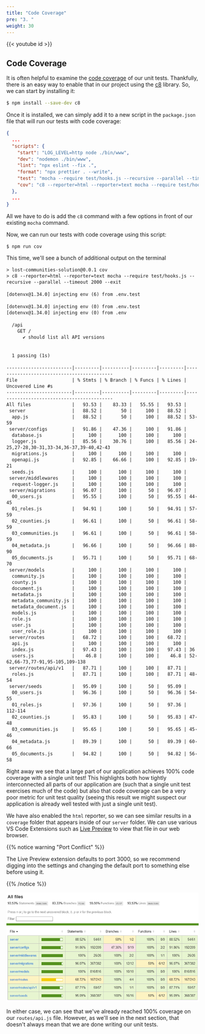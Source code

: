 ```yaml
---
title: "Code Coverage"
pre: "3. "
weight: 30
---
```


{{< youtube id >}}

## Code Coverage

It is often helpful to examine the [code coverage](https://en.wikipedia.org/wiki/Code_coverage) of our unit tests. Thankfully, there is an easy way to enable that in our project using the [c8](https://www.npmjs.com/package/c8) library. So, we can start by installing it:

```bash {title="terminal"}
$ npm install --save-dev c8
```

Once it is installed, we can simply add it to a new script in the `package.json` file that will run our tests with code coverage:

```json {title="package.json" hl_lines="9"}
{
  ...
  "scripts": {
    "start": "LOG_LEVEL=http node ./bin/www",
    "dev": "nodemon ./bin/www",
    "lint": "npx eslint --fix .",
    "format": "npx prettier . --write",
    "test": "mocha --require test/hooks.js --recursive --parallel --timeout 2000 --exit",
    "cov": "c8 --reporter=html --reporter=text mocha --require test/hooks.js --recursive --parallel --timeout 2000 --exit"
  },
  ...
}
```

All we have to do is add the `c8` command with a few options in front of our existing `mocha` command.

Now, we can run our tests with code coverage using this script:

```bash {title="terminal"}
$ npm run cov
```

This time, we'll see a bunch of additional output on the terminal

``` {title="output"}
> lost-communities-solution@0.0.1 cov
> c8 --reporter=html --reporter=text mocha --require test/hooks.js --recursive --parallel --timeout 2000 --exit

[dotenvx@1.34.0] injecting env (6) from .env.test

[dotenvx@1.34.0] injecting env (0) from .env.test
[dotenvx@1.34.0] injecting env (0) from .env

  /api
    GET /
      ✔ should list all API versions


  1 passing (1s)

------------------------|---------|----------|---------|---------|-------------------------------------------
File                    | % Stmts | % Branch | % Funcs | % Lines | Uncovered Line #s                         
------------------------|---------|----------|---------|---------|-------------------------------------------
All files               |   93.53 |    83.33 |   55.55 |   93.53 |                                           
 server                 |   88.52 |       50 |     100 |   88.52 |                                           
  app.js                |   88.52 |       50 |     100 |   88.52 | 53-59                                     
 server/configs         |   91.86 |    47.36 |     100 |   91.86 |                                           
  database.js           |     100 |      100 |     100 |     100 |                                           
  logger.js             |   85.56 |    30.76 |     100 |   85.56 | 24-25,27-28,30-31,33-34,36-37,39-40,42-43 
  migrations.js         |     100 |      100 |     100 |     100 |                                           
  openapi.js            |   92.85 |    66.66 |     100 |   92.85 | 19-21                                     
  seeds.js              |     100 |      100 |     100 |     100 |                                           
 server/middlewares     |     100 |      100 |     100 |     100 |                                           
  request-logger.js     |     100 |      100 |     100 |     100 |                                           
 server/migrations      |   96.07 |      100 |      50 |   96.07 |                                           
  00_users.js           |   95.55 |      100 |      50 |   95.55 | 44-45                                     
  01_roles.js           |   94.91 |      100 |      50 |   94.91 | 57-59                                     
  02_counties.js        |   96.61 |      100 |      50 |   96.61 | 58-59                                     
  03_communities.js     |   96.61 |      100 |      50 |   96.61 | 58-59                                     
  04_metadata.js        |   96.66 |      100 |      50 |   96.66 | 88-90                                     
  05_documents.js       |   95.71 |      100 |      50 |   95.71 | 68-70                                     
 server/models          |     100 |      100 |     100 |     100 |                                           
  community.js          |     100 |      100 |     100 |     100 |                                           
  county.js             |     100 |      100 |     100 |     100 |                                           
  document.js           |     100 |      100 |     100 |     100 |                                           
  metadata.js           |     100 |      100 |     100 |     100 |                                           
  metadata_community.js |     100 |      100 |     100 |     100 |                                           
  metadata_document.js  |     100 |      100 |     100 |     100 |                                           
  models.js             |     100 |      100 |     100 |     100 |                                           
  role.js               |     100 |      100 |     100 |     100 |                                           
  user.js               |     100 |      100 |     100 |     100 |                                           
  user_role.js          |     100 |      100 |     100 |     100 |                                           
 server/routes          |   68.72 |      100 |     100 |   68.72 |                                           
  api.js                |     100 |      100 |     100 |     100 |                                           
  index.js              |   97.43 |      100 |     100 |   97.43 | 36                                        
  users.js              |    46.8 |      100 |     100 |    46.8 | 52-62,66-73,77-91,95-105,109-138          
 server/routes/api/v1   |   87.71 |      100 |     100 |   87.71 |                                           
  roles.js              |   87.71 |      100 |     100 |   87.71 | 48-54                                     
 server/seeds           |   95.09 |      100 |      50 |   95.09 |                                           
  00_users.js           |   96.36 |      100 |      50 |   96.36 | 54-55                                     
  01_roles.js           |   97.36 |      100 |      50 |   97.36 | 112-114                                   
  02_counties.js        |   95.83 |      100 |      50 |   95.83 | 47-48                                     
  03_communities.js     |   95.65 |      100 |      50 |   95.65 | 45-46                                     
  04_metadata.js        |   89.39 |      100 |      50 |   89.39 | 60-66                                     
  05_documents.js       |   94.82 |      100 |      50 |   94.82 | 56-58
```

Right away we see that a large part of our application achieves 100% code coverage with a single unit test! This highlights both how tightly interconnected all parts of our application are (such that a single unit test exercises much of the code) but also that code coverage can be a very poor metric for unit test quality (seeing this result we might suspect our application is already well tested with just a single unit test).

We have also enabled the `html` reporter, so we can see similar results in a `coverage` folder that appears inside of our `server` folder. We can use various VS Code Extensions such as [Live Preview](https://marketplace.visualstudio.com/items?itemName=ms-vscode.live-server) to view that file in our web browser.

{{% notice warning "Port Conflict" %}}

The Live Preview extension defaults to port 3000, so we recommend digging into the settings and changing the default port to something else before using it.

{{% /notice %}}

![Coverage Example](/images/examples/03/coverage_1.png)

In either case, we can see that we've already reached 100% coverage on our `routes/api.js` file. However, as we'll see in the next section, that doesn't always mean that we are done writing our unit tests.